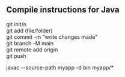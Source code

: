 ## Compile instructions for Java

git init/n  
git add (file/folder)  
git commit -m "write changes made"  
git branch -M main  
git remote add origin <repo url>  
git push  

javac --source-path myapp -d bin myapp/*
<!--The command compiles all the .java source files in the myapp directory, using myapp as the source path. After compilation, it places the resulting .class files into the bin directory. The source code files are specified by myapp/* (i.e., all files in the myapp folder).-->
